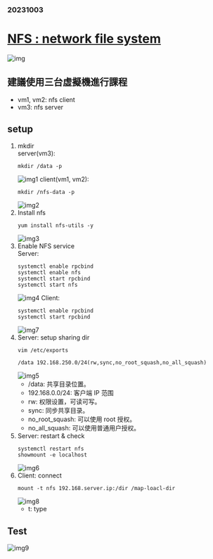 ### 20231003
# [NFS : network file system](https://qizhanming.com/blog/2018/08/08/how-to-install-nfs-on-centos-7)
![img](img/note.png)

## 建議使用三台虛擬機進行課程
- vm1, vm2: nfs client  
- vm3: nfs server

## setup
1. mkdir  
    server(vm3): 
    ```
    mkdir /data -p
    ```
    ![img1](img/1.png)
    client(vm1, vm2):
    ```
    mkdir /nfs-data -p
    ```
    ![img2](img/2.png)
2. Install nfs
    ```
    yum install nfs-utils -y
    ```
    ![img3](img/3.png)
3. Enable NFS service  
   Server:
    ```
    systemctl enable rpcbind
    systemctl enable nfs
    systemctl start rpcbind
    systemctl start nfs
    ```
    ![img4](img/4.png)
    Client:
    ```
    systemctl enable rpcbind
    systemctl start rpcbind
    ```
    ![img7](img/7.png)
4. Server: setup sharing dir
    ```
    vim /etc/exports
    ```
    ```
    /data 192.168.250.0/24(rw,sync,no_root_squash,no_all_squash)
    ```
    ![img5](img/5.png)
    - /data: 共享目录位置。  
    - 192.168.0.0/24: 客户端 IP 范围
    - rw: 权限设置，可读可写。
    - sync: 同步共享目录。
    - no_root_squash: 可以使用 root 授权。
    - no_all_squash: 可以使用普通用户授权。
5. Server: restart & check
    ```
    systemctl restart nfs
    showmount -e localhost
    ```
    ![img6](img/6.png)
6. Client: connect
    ```
    mount -t nfs 192.168.server.ip:/dir /map-loacl-dir
    ```
    ![img8](img/8.png)
    - t: type

## Test
![img9](img/9.png)